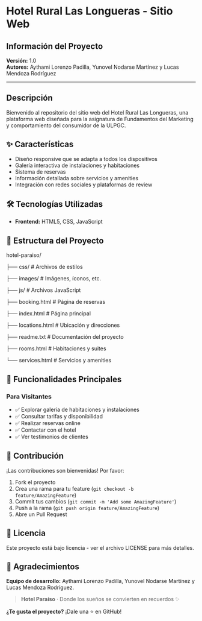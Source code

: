 # Hotel Rural Las Longueras - Sitio Web

## Información del Proyecto
**Versión:** 1.0  
**Autores:** Aythami Lorenzo Padilla, Yunovel Nodarse Martínez y Lucas Mendoza Rodríguez

---

## Descripción
Bienvenido al repositorio del sitio web del Hotel Rural Las Longueras, una plataforma web diseñada para la asignatura de Fundamentos del Marketing y comportamiento del consumidor de la ULPGC.

## ✨ Características
- Diseño responsive que se adapta a todos los dispositivos
- Galería interactiva de instalaciones y habitaciones
- Sistema de reservas
- Información detallada sobre servicios y amenities
- Integración con redes sociales y plataformas de review

## 🛠️ Tecnologías Utilizadas
- **Frontend:** HTML5, CSS, JavaScript

## 📁 Estructura del Proyecto
hotel-paraiso/

├── css/ # Archivos de estilos

├── images/ # Imágenes, íconos, etc.

├── js/ # Archivos JavaScript

├── booking.html # Página de reservas

├── index.html # Página principal

├── locations.html # Ubicación y direcciones

├── readme.txt # Documentación del proyecto

├── rooms.html # Habitaciones y suites

└── services.html # Servicios y amenities


## 🎯 Funcionalidades Principales

### Para Visitantes
- ✅ Explorar galería de habitaciones y instalaciones
- ✅ Consultar tarifas y disponibilidad
- ✅ Realizar reservas online
- ✅ Contactar con el hotel
- ✅ Ver testimonios de clientes

## 🤝 Contribución
¡Las contribuciones son bienvenidas! Por favor:

1. Fork el proyecto
2. Crea una rama para tu feature (`git checkout -b feature/AmazingFeature`)
3. Commit tus cambios (`git commit -m 'Add some AmazingFeature'`)
4. Push a la rama (`git push origin feature/AmazingFeature`)
5. Abre un Pull Request

## 📄 Licencia
Este proyecto está bajo licencia - ver el archivo LICENSE para más detalles.

## 🙏 Agradecimientos
**Equipo de desarrollo:** Aythami Lorenzo Padilla, Yunovel Nodarse Martínez y Lucas Mendoza Rodríguez.

> **Hotel Paraíso** · Donde los sueños se convierten en recuerdos ✨

**¿Te gusta el proyecto?** ¡Dale una ⭐ en GitHub!